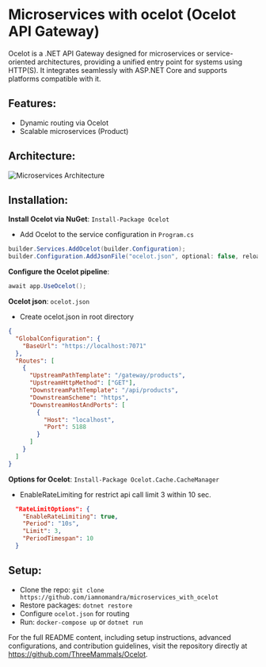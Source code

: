 # Microservices with ocelot (Ocelot API Gateway)

Ocelot is a .NET API Gateway designed for microservices or service-oriented architectures, providing a unified entry point for systems using HTTP(S). It integrates seamlessly with ASP.NET Core and supports platforms compatible with it.

## Features:
- Dynamic routing via Ocelot 
- Scalable microservices (Product)


## Architecture:
![Microservices Architecture](https://github.com/user-attachments/assets/4763b5a7-4119-46d9-961e-1af5390ed716)

## Installation:

**Install Ocelot via NuGet**: `Install-Package Ocelot` </br>
- Add Ocelot to the service configuration in `Program.cs`

```csharp
builder.Services.AddOcelot(builder.Configuration);
builder.Configuration.AddJsonFile("ocelot.json", optional: false, reloadOnChange: true);
```

**Configure the Ocelot pipeline**:

```csharp
await app.UseOcelot();
```

**Ocelot json**: `ocelot.json`</br>
- Create ocelot.json in root directory

```json
{
  "GlobalConfiguration": {
    "BaseUrl": "https://localhost:7071"
  },
  "Routes": [
    {
      "UpstreamPathTemplate": "/gateway/products",
      "UpstreamHttpMethod": ["GET"],
      "DownstreamPathTemplate": "/api/products",
      "DownstreamScheme": "https",
      "DownstreamHostAndPorts": [
        {
          "Host": "localhost",
          "Port": 5188
        }
      ]
    }
  ]
}
```

**Options for Ocelot**: `Install-Package Ocelot.Cache.CacheManager`

- EnableRateLimiting for restrict api call limit 3 within 10 sec.

```json
  "RateLimitOptions": {
    "EnableRateLimiting": true,
    "Period": "10s",
    "Limit": 3,
    "PeriodTimespan": 10
  }
```

## Setup:
- Clone the repo: `git clone https://github.com/iamnomandra/microservices_with_ocelot`
- Restore packages: `dotnet restore`
- Configure `ocelot.json` for routing
- Run: `docker-compose up` or `dotnet run`
   
For the full README content, including setup instructions, advanced configurations, and contribution guidelines, visit the repository directly at https://github.com/ThreeMammals/Ocelot.
